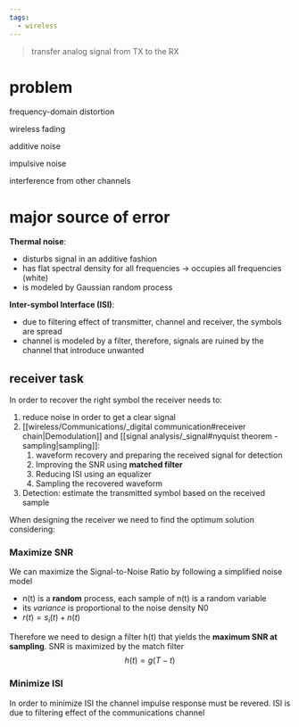 ```yaml
---
tags:
  - wireless
---
```

> transfer analog signal from TX to the RX


# problem

frequency-domain distortion

wireless fading

additive noise

impulsive noise

interference from other channels


# major source of error
**Thermal noise**:
- disturbs signal in an additive fashion
- has flat spectral density for all frequencies -> occupies all frequencies (white)
- is modeled by Gaussian random process

**Inter-symbol Interface (ISI)**:
- due to filtering effect of transmitter, channel and receiver, the symbols are spread 
- channel is modeled by a filter, therefore, signals are ruined by the channel that introduce unwanted 


## receiver task
In order to recover the right symbol the receiver needs to:
1. reduce noise in order to get a clear signal
2. [[wireless/Communications/_digital communication#receiver chain|Demodulation]] and [[signal analysis/_signal#nyquist theorem - sampling|sampling]]:
	1. waveform recovery and preparing the received signal for detection
	2. Improving the SNR using **matched filter**
	3. Reducing ISI using an equalizer
	4. Sampling the recovered waveform
3. Detection: estimate the transmitted symbol based on the received sample

When designing the receiver we need to find the optimum solution considering:
### Maximize SNR
We can maximize the Signal-to-Noise Ratio by following a simplified noise model
- n(t) is a **random** process, each sample of n(t) is a random variable
- its *variance* is proportional to the noise density N0
- $r(t)=s_i(t)+n(t)$ 

Therefore we need to design a filter h(t) that yields the **maximum SNR at sampling**. SNR is maximized by the match filter
$$h(t)=g(T-t)$$

### Minimize ISI
In order to minimize ISI the channel impulse response must be revered. ISI is due to filtering effect of the communications channel